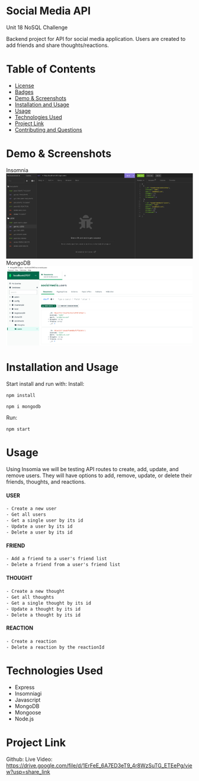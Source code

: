 # Social Media API
Unit 18 NoSQL Challenge

Backend project for API for social media application. Users are created to add friends and share thoughts/reactions.


# Table of Contents

- [License](#license)
- [Badges](#badges)
- [Demo & Screenshots](#screenshots)
- [Installation and Usage](#installation-and-usage)
- [Usage](#Usage)
- [Technologies Used](#technologies-used)
- [Project Link](#project-link)
- [Contributing and Questions](#contributing-and-questions)

# Demo & Screenshots

Insomnia
![Screenshot](./assets/insomnia.png)
MongoDB
![Screenshot](./assets/mongo.png)


# Installation and Usage

Start install and run with:
Install:
```
npm install
```
```
npm i mongodb
```
Run:
```
npm start
```

# Usage
Using Insomia we will be testing API routes to create, add, update, and remove users. They will have options to add, remove, update, or delete their friends, thoughts, and reactions.
#### USER
    - Create a new user
    - Get all users
    - Get a single user by its id
    - Update a user by its id
    - Delete a user by its id

#### FRIEND
    - Add a friend to a user's friend list
    - Delete a friend from a user's friend list

#### THOUGHT
    - Create a new thought
    - Get all thoughts
    - Get a single thought by its id
    - Update a thought by its id
    - Delete a thought by its id

#### REACTION
    - Create a reaction
    - Delete a reaction by the reactionId

# Technologies Used
- Express
- Insomniagi
- Javascript
- MongoDB
- Mongoose
- Node.js

# Project Link
Github: 
Live Video: https://drive.google.com/file/d/1ErFeE_6A7ED3eT9_4r8WzSuTG_ETEePg/view?usp=share_link